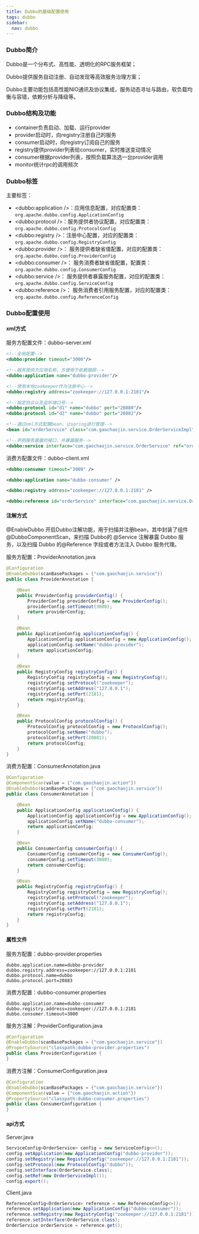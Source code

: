 ```yaml
---
title: Dubbo的基础配置使用
tags: dubbo
sidebar:
  nav: dubbo
---
```


### Dubbo简介

Dubbo是一个分布式、高性能、透明化的RPC服务框架；

Dubbo提供服务自动注册、自动发现等高效服务治理方案；

Dubbo主要功能包括高性能NIO通讯及协议集成，服务动态寻址与路由，软负载均衡与容错，依赖分析与降级等。

<!--more-->

### Dubbo结构及功能

- container负责启动、加载、运行provider
- provider启动时，向registry注册自己的服务
- consumer启动时，向registry订阅自己的服务
- registry提供provider列表给consumer，实时推送变动情况
- consumer根据provider列表，按照负载算法选一台provider调用
- monitor统计rpc的调用频次

### Dubbo标签

主要标签：

- <dubbo:application />：应用信息配置，对应配置类：` org.apache.dubbo.config.ApplicationConfig `
- <dubbo:protocol />：服务提供者协议配置，对应配置类：` org.apache.dubbo.config.ProtocolConfig `
- <dubbo:registry />：注册中心配置，对应的配置类：`org.apache.dubbo.config.RegistryConfig`
- <dubbo:provider />： 服务提供者缺省值配置，对应的配置类： `org.apache.dubbo.config.ProviderConfig` 
- <dubbo:consumer />： 服务消费者缺省值配置，配置类： `org.apache.dubbo.config.ConsumerConfig` 
- <dubbo:service />： 服务提供者暴露服务配置，对应的配置类：`org.apache.dubbo.config.ServiceConfig` 
- <dubbo:reference />： 服务消费者引用服务配置，对应的配置类： `org.apache.dubbo.config.ReferenceConfig` 

### Dubbo配置使用

#### xml方式

服务方配置文件：dubbo-server.xml

```xml
<!--全局配置-->
<dubbo:provider timeout="3000"/>

<!--服务提供方应用名称，方便用于依赖跟踪-->
<dubbo:application name="dubbo-provider"/>

<!--使用本地zookeeper作为注册中心-->
<dubbo:registry address="zookeeper://127.0.0.1:2181"/>

<!--指定协议以及监听端口号-->
<dubbo:protocol id="d1" name="dubbo" port="20880"/>
<dubbo:protocol id="d2" name="dubbo" port="20882"/>

<!--通过xml方式配置bean，让spring进行管理-->
<bean id="orderService" class="com.gaochaojin.service.OrderServiceImpl"/>

<!--声明服务暴露的接口，并暴露服务-->
<dubbo:service interface="com.gaochaojin.service.OrderService" ref="orderService" protocol="d2"/>
```

消费方配置文件：dubbo-client.xml

```xml
<dubbo:consumer timeout="3000" />

<dubbo:application name="dubbo-consumer" />

<dubbo:registry address="zookeeper://127.0.0.1:2181" />

<dubbo:reference id="orderService" interface="com.gaochaojin.service.OrderService" />
```

#### 注解方式

@EnableDubbo 开启Dubbo注解功能，用于扫描并注册bean，其中封装了组件@DubboComponentScan，来扫描 Dubbo的 @Service 注解暴露 Dubbo 服务，以及扫描 Dubbo 的@Reference 字段或者方法注入 Dubbo 服务代理。

服务方配置：ProviderAnnotation.java

```java
@Configuration
@EnableDubbo(scanBasePackages = {"com.gaochaojin.service"})
public class ProviderAnnotation {

    @Bean
    public ProviderConfig providerConfig() {
        ProviderConfig providerConfig = new ProviderConfig();
        providerConfig.setTimeout(3000);
        return providerConfig;
    }

    @Bean
    public ApplicationConfig applicationConfig() {
        ApplicationConfig applicationConfig = new ApplicationConfig();
        applicationConfig.setName("dubbo-provider");
        return applicationConfig;
    }

    @Bean
    public RegistryConfig registryConfig() {
        RegistryConfig registryConfig = new RegistryConfig();
        registryConfig.setProtocol("zookeeper");
        registryConfig.setAddress("127.0.0.1");
        registryConfig.setPort(2181);
        return registryConfig;
    }

    @Bean
    public ProtocolConfig protocolConfig() {
        ProtocolConfig protocolConfig = new ProtocolConfig();
        protocolConfig.setName("dubbo");
        protocolConfig.setPort(20881);
        return protocolConfig;
    }
}
```

消费方配置：ConsumerAnnotation.java

```java
@Configuration
@ComponentScan(value = {"com.gaochaojin.action"})
@EnableDubbo(scanBasePackages = {"com.gaochaojin.service"})
public class ConsumerAnnotation {

    @Bean
    public ApplicationConfig applicationConfig() {
        ApplicationConfig applicationConfig = new ApplicationConfig();
        applicationConfig.setName("dubbo-consumer");
        return applicationConfig;
    }

    @Bean
    public ConsumerConfig consumerConfig() {
        ConsumerConfig consumerConfig = new ConsumerConfig();
        consumerConfig.setTimeout(3000);
        return consumerConfig;
    }

    @Bean
    public RegistryConfig registryConfig() {
        RegistryConfig registryConfig = new RegistryConfig();
        registryConfig.setProtocol("zookeeper");
        registryConfig.setAddress("127.0.0.1");
        registryConfig.setPort(2181);
        return registryConfig;
    }
}
```

#### 属性文件

服务方配置：dubbo-provider.properties

```properties
dubbo.application.name=dubbo-provider
dubbo.registry.address=zookeeper://127.0.0.1:2181
dubbo.protocol.name=dubbo
dubbo.protocol.port=20883
```

消费方配置：dubbo-consumer.properties

```properties
dubbo.application.name=dubbo-consumer
dubbo.registry.address=zookeeper://127.0.0.1:2181
dubbo.consumer.timeout=3000
```

服务方注解：ProviderConfiguration.java

```java
@Configuration
@EnableDubbo(scanBasePackages = {"com.gaochaojin.service"})
@PropertySource("classpath:dubbo-provider.properties")
public class ProviderConfiguration {
}
```

消费方注解：ConsumerConfiguration.java

```java
@Configuration
@EnableDubbo(scanBasePackages = {"com.gaochaojin.service"})
@ComponentScan(value = {"com.gaochaojin.action"})
@PropertySource("classpath:dubbo-consumer.properties")
public class ConsumerConfiguration {
}
```

#### api方式

Server.java

```java
ServiceConfig<OrderService> config = new ServiceConfig<>();
config.setApplication(new ApplicationConfig("dubbo-provider"));
config.setRegistry(new RegistryConfig("zookeeper://127.0.0.1:2181"));
config.setProtocol(new ProtocolConfig("dubbo"));
config.setInterface(OrderService.class);
config.setRef(new OrderServiceImpl());
config.export();
```

Client.java

```java
ReferenceConfig<OrderService> reference = new ReferenceConfig<>();
reference.setApplication(new ApplicationConfig("dubbo-consumer"));
reference.setRegistry(new RegistryConfig("zookeeper://127.0.0.1:2181"));
reference.setInterface(OrderService.class);
OrderService orderService = reference.get();
```

